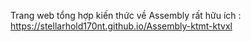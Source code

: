 Trang web tổng hợp kiến thức về Assembly rất hữu ích : https://stellarhold170nt.github.io/Assembly-ktmt-ktvxl
